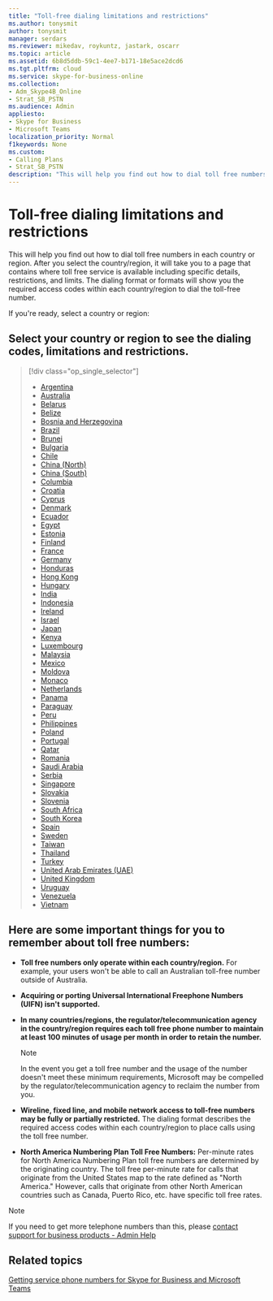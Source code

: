 ```yaml
---
title: "Toll-free dialing limitations and restrictions"
ms.author: tonysmit
author: tonysmit
manager: serdars
ms.reviewer: mikedav, roykuntz, jastark, oscarr
ms.topic: article
ms.assetid: 6b8d5ddb-59c1-4ee7-b171-18e5ace2dcd6
ms.tgt.pltfrm: cloud
ms.service: skype-for-business-online
ms.collection: 
- Adm_Skype4B_Online
- Strat_SB_PSTN
ms.audience: Admin
appliesto:
- Skype for Business 
- Microsoft Teams
localization_priority: Normal
f1keywords: None
ms.custom:
- Calling Plans
- Strat_SB_PSTN
description: "This will help you find out how to dial toll free numbers in each country/region. After you select the country/region, it will take you to a country-specific page that contains specific details, restrictions, and limits for toll-free service availability where toll-free service is available. The dialing format or formats will show you the required access codes within each country/region to dial the toll-free number."
---
```


# Toll-free dialing limitations and restrictions

This will help you find out how to dial toll free numbers in each country or region. After you select the country/region, it will take you to a page that contains where toll free service is available including specific details, restrictions, and limits. The dialing format or formats will show you the required access codes within each country/region to dial the toll-free number.
  
If you're ready, select a country or region:
  
## Select your country or region to see the dialing codes, limitations and restrictions.

> [!div class="op_single_selector"]    
> - [Argentina](../toll-free-dialing-limitations-and-restrictions/toll-free-dialing-restrictions-in-argentina.md)
> - [Australia](../toll-free-dialing-limitations-and-restrictions/toll-free-dialing-restrictions-in-australia.md)
> - [Belarus](../toll-free-dialing-limitations-and-restrictions/toll-free-dialing-restrictions-in-belarus.md)
> - [Belize](../toll-free-dialing-limitations-and-restrictions/toll-free-dialing-restrictions-in-belize.md)
> - [Bosnia and Herzegovina](../toll-free-dialing-limitations-and-restrictions/toll-free-dialing-restrictions-in-bosnia-and-herzegovina.md)
> - [Brazil](../toll-free-dialing-limitations-and-restrictions/toll-free-dialing-restrictions-in-brazil.md)
> - [Brunei](../toll-free-dialing-limitations-and-restrictions/toll-free-dialing-restrictions-in-brunei.md)
> - [Bulgaria](../toll-free-dialing-limitations-and-restrictions/toll-free-dialing-restrictions-in-bulgaria.md)
> - [Chile](../toll-free-dialing-limitations-and-restrictions/toll-free-dialing-restrictions-in-chile.md)
> - [China (North)](../toll-free-dialing-limitations-and-restrictions/toll-free-dialing-restrictions-in-chinanorth-10-800-714-xxxx-range.md)
> - [China (South)](../toll-free-dialing-limitations-and-restrictions/toll-free-dialing-restrictions-in-chinasouth-10-800-140-xxxx-range.md)
> - [Columbia](../toll-free-dialing-limitations-and-restrictions/toll-free-dialing-restrictions-in-columbia.md)
> - [Croatia](../toll-free-dialing-limitations-and-restrictions/toll-free-dialing-restrictions-in-croatia.md)
> - [Cyprus](../toll-free-dialing-limitations-and-restrictions/toll-free-dialing-restrictions-in-cyprus.md)
> - [Denmark](../toll-free-dialing-limitations-and-restrictions/toll-free-dialing-restrictions-in-denmark.md)
> - [Ecuador](../toll-free-dialing-limitations-and-restrictions/toll-free-dialing-restrictions-in-ecuador.md)
> - [Egypt](../toll-free-dialing-limitations-and-restrictions/toll-free-dialing-restrictions-in-egypt.md)
> - [Estonia](../toll-free-dialing-limitations-and-restrictions/toll-free-dialing-restrictions-in-estonia.md)
> - [Finland](../toll-free-dialing-limitations-and-restrictions/toll-free-dialing-restrictions-in-finland.md)
> - [France](../toll-free-dialing-limitations-and-restrictions/toll-free-dialing-restrictions-in-france.md)
> - [Germany](../toll-free-dialing-limitations-and-restrictions/toll-free-dialing-restrictions-in-germany.md)
> - [Honduras](../toll-free-dialing-limitations-and-restrictions/toll-free-dialing-restrictions-in-honduras.md)
> - [Hong Kong](../toll-free-dialing-limitations-and-restrictions/toll-free-dialing-restrictions-in-hong-kong.md)
> - [Hungary](../toll-free-dialing-limitations-and-restrictions/toll-free-dialing-restrictions-in-hungary.md)
> - [India](../toll-free-dialing-limitations-and-restrictions/toll-free-dialing-restrictions-in-india.md)
> - [Indonesia](../toll-free-dialing-limitations-and-restrictions/toll-free-dialing-restrictions-in-indonesia.md)
> - [Ireland](../toll-free-dialing-limitations-and-restrictions/toll-free-dialing-restrictions-in-ireland.md)
> - [Israel](../toll-free-dialing-limitations-and-restrictions/toll-free-dialing-restrictions-in-israel.md)
> - [Japan](../toll-free-dialing-limitations-and-restrictions/toll-free-dialing-restrictions-in-japan.md)
> - [Kenya](../toll-free-dialing-limitations-and-restrictions/toll-free-dialing-restrictions-in-kenya.md)
> - [Luxembourg](../toll-free-dialing-limitations-and-restrictions/toll-free-dialing-restrictions-in-luxembourg.md)
> - [Malaysia](../toll-free-dialing-limitations-and-restrictions/toll-free-dialing-restrictions-in-malaysia.md)
> - [Mexico](../toll-free-dialing-limitations-and-restrictions/toll-free-dialing-restrictions-in-mexico.md)
> - [Moldova](../toll-free-dialing-limitations-and-restrictions/toll-free-dialing-restrictions-in-moldova.md)
> - [Monaco](../toll-free-dialing-limitations-and-restrictions/toll-free-dialing-restrictions-in-monaco.md)
> - [Netherlands](../toll-free-dialing-limitations-and-restrictions/toll-free-dialing-restrictions-in-the-netherlands.md)
> - [Panama](../toll-free-dialing-limitations-and-restrictions/toll-free-dialing-restrictions-in-panama.md)
> - [Paraguay](../toll-free-dialing-limitations-and-restrictions/toll-free-dialing-restrictions-in-paraguay.md)
> - [Peru](../toll-free-dialing-limitations-and-restrictions/toll-free-dialing-restrictions-in-peru.md)
> - [Philippines](../toll-free-dialing-limitations-and-restrictions/toll-free-dialing-restrictions-in-the-philippines.md)
> - [Poland](../toll-free-dialing-limitations-and-restrictions/toll-free-dialing-restrictions-in-poland.md)
> - [Portugal](../toll-free-dialing-limitations-and-restrictions/toll-free-dialing-restrictions-in-portugal.md)
> - [Qatar](../toll-free-dialing-limitations-and-restrictions/toll-free-dialing-restrictions-in-qatar.md)
> - [Romania](../toll-free-dialing-limitations-and-restrictions/toll-free-dialing-restrictions-in-romania.md)
> - [Saudi Arabia](../toll-free-dialing-limitations-and-restrictions/toll-free-dialing-restrictions-in-saudi-arabia.md)
> - [Serbia](../toll-free-dialing-limitations-and-restrictions/toll-free-dialing-restrictions-in-serbia.md)
> - [Singapore](../toll-free-dialing-limitations-and-restrictions/toll-free-dialing-restrictions-in-singapore.md)
> - [Slovakia](../toll-free-dialing-limitations-and-restrictions/toll-free-dialing-restrictions-in-slovakia.md)
> - [Slovenia](../toll-free-dialing-limitations-and-restrictions/toll-free-dialing-restrictions-in-slovenia.md)
> - [South Africa](../toll-free-dialing-limitations-and-restrictions/toll-free-dialing-restrictions-in-south-africa.md)
> - [South Korea](../toll-free-dialing-limitations-and-restrictions/toll-free-dialing-restrictions-in-south-korea.md)
> - [Spain](../toll-free-dialing-limitations-and-restrictions/toll-free-dialing-restrictions-in-spain.md)
> - [Sweden](../toll-free-dialing-limitations-and-restrictions/toll-free-dialing-restrictions-in-sweden.md)
> - [Taiwan](../toll-free-dialing-limitations-and-restrictions/toll-free-dialing-restrictions-in-taiwan.md)
> - [Thailand](../toll-free-dialing-limitations-and-restrictions/toll-free-dialing-restrictions-in-thailand.md)
> - [Turkey](../toll-free-dialing-limitations-and-restrictions/toll-free-dialing-restrictions-in-turkey.md)
> - [United Arab Emirates (UAE)](../toll-free-dialing-limitations-and-restrictions/toll-free-dialing-restrictions-in-the-united-arab-emirates.md)
> - [United Kingdom](../toll-free-dialing-limitations-and-restrictions/toll-free-dialing-restrictions-in-the-united-kingdom-u-k.md)
> - [Uruguay](../toll-free-dialing-limitations-and-restrictions/toll-free-dialing-restrictions-in-uruguay.md)
> - [Venezuela](../toll-free-dialing-limitations-and-restrictions/toll-free-dialing-restrictions-in-venezuela.md)
> - [Vietnam](../toll-free-dialing-limitations-and-restrictions/toll-free-dialing-restrictions-in-vietnam.md)
  
## Here are some important things for you to remember about toll free numbers:

- **Toll free numbers only operate within each country/region.** For example, your users won't be able to call an Australian toll-free number outside of Australia.
    
- **Acquiring or porting Universal International Freephone Numbers (UIFN) isn't supported.**
    
- **In many countries/regions, the regulator/telecommunication agency in the country/region requires each toll free phone number to maintain at least 100 minutes of usage per month in order to retain the number.**
    
    > [!NOTE]
    > In the event you get a toll free number and the usage of the number doesn't meet these minimum requirements, Microsoft may be compelled by the regulator/telecommunication agency to reclaim the number from you. 
  
- **Wireline, fixed line, and mobile network access to toll-free numbers may be fully or partially restricted.** The dialing format describes the required access codes within each country/region to place calls using the toll free number.
    
- **North America Numbering Plan Toll Free Numbers:** Per-minute rates for North America Numbering Plan toll free numbers are determined by the originating country. The toll free per-minute rate for calls that originate from the United States map to the rate defined as "North America." However, calls that originate from other North American countries such as Canada, Puerto Rico, etc. have specific toll free rates.

> [!NOTE]
> If you need to get more telephone numbers than this, please [contact support for business products - Admin Help](https://support.office.com/article/32a17ca7-6fa0-4870-8a8d-e25ba4ccfd4b)
    
## Related topics
[Getting service phone numbers for Skype for Business and Microsoft Teams](../what-is-phone-system-in-office-365/getting-service-phone-numbers.md)

  
 
